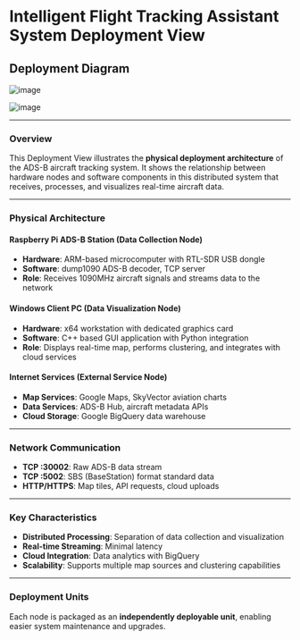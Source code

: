 # Intelligent Flight Tracking Assistant System Deployment View

## Deployment Diagram
![image](https://github.com/user-attachments/assets/217bcb79-3f64-4034-b285-ac11970d8b80)

![image](https://github.com/user-attachments/assets/932df633-aca1-40cb-813b-5542d78750c8)



---


### Overview

This Deployment View illustrates the **physical deployment architecture** of the ADS-B aircraft tracking system. It shows the relationship between hardware nodes and software components in this distributed system that receives, processes, and visualizes real-time aircraft data.

---

### Physical Architecture

#### Raspberry Pi ADS-B Station (Data Collection Node)

* **Hardware**: ARM-based microcomputer with RTL-SDR USB dongle
* **Software**: dump1090 ADS-B decoder, TCP server
* **Role**: Receives 1090MHz aircraft signals and streams data to the network

#### Windows Client PC (Data Visualization Node)

* **Hardware**: x64 workstation with dedicated graphics card
* **Software**: C++ based GUI application with Python integration
* **Role**: Displays real-time map, performs clustering, and integrates with cloud services

#### Internet Services (External Service Node)

* **Map Services**: Google Maps, SkyVector aviation charts
* **Data Services**: ADS-B Hub, aircraft metadata APIs
* **Cloud Storage**: Google BigQuery data warehouse

---

### Network Communication

* **TCP :30002**: Raw ADS-B data stream
* **TCP :5002**: SBS (BaseStation) format standard data
* **HTTP/HTTPS**: Map tiles, API requests, cloud uploads

---

### Key Characteristics

* **Distributed Processing**: Separation of data collection and visualization
* **Real-time Streaming**: Minimal latency
* **Cloud Integration**: Data analytics with BigQuery
* **Scalability**: Supports multiple map sources and clustering capabilities

---

### Deployment Units

Each node is packaged as an **independently deployable unit**, enabling easier system maintenance and upgrades.

